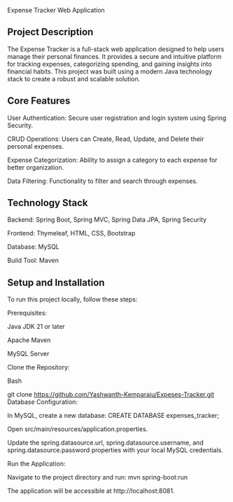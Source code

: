 Expense Tracker Web Application
## Project Description
The Expense Tracker is a full-stack web application designed to help users manage their personal finances. It provides a secure and intuitive platform for tracking expenses, categorizing spending, and gaining insights into financial habits. This project was built using a modern Java technology stack to create a robust and scalable solution.

## Core Features
User Authentication: Secure user registration and login system using Spring Security.

CRUD Operations: Users can Create, Read, Update, and Delete their personal expenses.

Expense Categorization: Ability to assign a category to each expense for better organization.

Data Filtering: Functionality to filter and search through expenses.

## Technology Stack
Backend: Spring Boot, Spring MVC, Spring Data JPA, Spring Security

Frontend: Thymeleaf, HTML, CSS, Bootstrap

Database: MySQL

Build Tool: Maven

## Setup and Installation
To run this project locally, follow these steps:

Prerequisites:

Java JDK 21 or later

Apache Maven

MySQL Server

Clone the Repository:

Bash

git clone https://github.com/Yashwanth-Kemparaju/Expeses-Tracker.git
Database Configuration:

In MySQL, create a new database: CREATE DATABASE expenses_tracker;

Open src/main/resources/application.properties.

Update the spring.datasource.url, spring.datasource.username, and spring.datasource.password properties with your local MySQL credentials.

Run the Application:

Navigate to the project directory and run: mvn spring-boot:run

The application will be accessible at http://localhost:8081.
